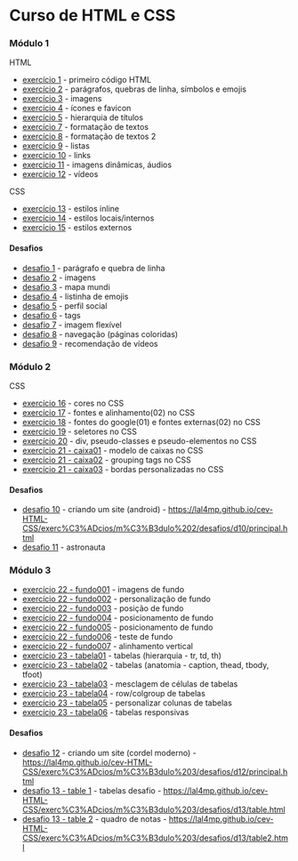 # Curso de HTML e CSS

### Módulo 1
HTML
+ [exercício 1](https://github.com/lal4mp/cev-HTML-CSS/tree/main/exerc%C3%ADcios/m%C3%B3dulo%201/ex001) - primeiro código HTML 
+ [exercício 2](https://github.com/lal4mp/cev-HTML-CSS/tree/main/exerc%C3%ADcios/m%C3%B3dulo%201/ex002) - parágrafos, quebras de linha, símbolos e emojis
+ [exercício 3](https://github.com/lal4mp/cev-HTML-CSS/tree/main/exerc%C3%ADcios/m%C3%B3dulo%201/ex003) - imagens 
+ [exercício 4](https://github.com/lal4mp/cev-HTML-CSS/tree/main/exerc%C3%ADcios/m%C3%B3dulo%201/ex004) - ícones e favicon
+ [exercício 5](https://github.com/lal4mp/cev-HTML-CSS/tree/main/exerc%C3%ADcios/m%C3%B3dulo%201/ex005) - hierarquia de títulos
+ [exercício 7](https://github.com/lal4mp/cev-HTML-CSS/tree/main/exerc%C3%ADcios/m%C3%B3dulo%201/ex007) - formatação de textos
+ [exercício 8](https://github.com/lal4mp/cev-HTML-CSS/tree/main/exerc%C3%ADcios/m%C3%B3dulo%201/ex008) - formatação de textos 2
+ [exercício 9](https://github.com/lal4mp/cev-HTML-CSS/tree/main/exerc%C3%ADcios/m%C3%B3dulo%201/ex009) - listas
+ [exercício 10](https://github.com/lal4mp/cev-HTML-CSS/tree/main/exerc%C3%ADcios/m%C3%B3dulo%201/ex010) - links
+ [exercício 11](https://github.com/lal4mp/cev-HTML-CSS/tree/main/exerc%C3%ADcios/m%C3%B3dulo%201/ex011) - imagens dinâmicas, áudios
+ [exercício 12](https://github.com/lal4mp/cev-HTML-CSS/tree/main/exerc%C3%ADcios/m%C3%B3dulo%201/ex012) - vídeos

CSS
+ [exercício 13](https://github.com/lal4mp/cev-HTML-CSS/tree/main/exerc%C3%ADcios/m%C3%B3dulo%201/ex013) - estilos inline
+ [exercício 14](https://github.com/lal4mp/cev-HTML-CSS/tree/main/exerc%C3%ADcios/m%C3%B3dulo%201/ex014) - estilos locais/internos
+ [exercício 15](https://github.com/lal4mp/cev-HTML-CSS/tree/main/exerc%C3%ADcios/m%C3%B3dulo%201/ex015) - estilos externos

#### Desafios
+ [desafio 1](https://github.com/lal4mp/cev-HTML-CSS/tree/main/exerc%C3%ADcios/m%C3%B3dulo%201/desafios/d01) - parágrafo e quebra de linha
+ [desafio 2](https://github.com/lal4mp/cev-HTML-CSS/tree/main/exerc%C3%ADcios/m%C3%B3dulo%201/desafios/d02) - imagens
+ [desafio 3](https://github.com/lal4mp/cev-HTML-CSS/tree/main/exerc%C3%ADcios/m%C3%B3dulo%201/desafios/d03) - mapa mundi
+ [desafio 4](https://github.com/lal4mp/cev-HTML-CSS/tree/main/exerc%C3%ADcios/m%C3%B3dulo%201/desafios/d04) - listinha de emojis
+ [desafio 5](https://github.com/lal4mp/cev-HTML-CSS/tree/main/exerc%C3%ADcios/m%C3%B3dulo%201/desafios/d05) - perfil social
+ [desafio 6](https://github.com/lal4mp/cev-HTML-CSS/tree/main/exerc%C3%ADcios/m%C3%B3dulo%201/desafios/d06) - tags
+ [desafio 7](https://github.com/lal4mp/cev-HTML-CSS/tree/main/exerc%C3%ADcios/m%C3%B3dulo%201/desafios/d07) - imagem flexível
+ [desafio 8](https://github.com/lal4mp/cev-HTML-CSS/tree/main/exerc%C3%ADcios/m%C3%B3dulo%201/desafios/d08) - navegação (páginas coloridas)
+ [desafio 9](https://github.com/lal4mp/cev-HTML-CSS/tree/main/exerc%C3%ADcios/m%C3%B3dulo%201/desafios/d09) - recomendação de vídeos

### Módulo 2
CSS
+ [exercício 16](https://github.com/lal4mp/cev-HTML-CSS/tree/main/exerc%C3%ADcios/m%C3%B3dulo%202/ex016) - cores no CSS
+ [exercício 17](https://github.com/lal4mp/cev-HTML-CSS/tree/main/exerc%C3%ADcios/m%C3%B3dulo%202/ex017) - fontes e alinhamento(02) no CSS
+ [exercício 18](https://github.com/lal4mp/cev-HTML-CSS/tree/main/exerc%C3%ADcios/m%C3%B3dulo%202/ex018) - fontes do google(01) e fontes externas(02) no CSS
+ [exercício 19](https://github.com/lal4mp/cev-HTML-CSS/tree/main/exerc%C3%ADcios/m%C3%B3dulo%202/ex019) - seletores no CSS
+ [exercício 20](https://github.com/lal4mp/cev-HTML-CSS/tree/main/exerc%C3%ADcios/m%C3%B3dulo%202/ex020) - div, pseudo-classes e pseudo-elementos no CSS
+ [exercício 21 - caixa01](https://github.com/lal4mp/cev-HTML-CSS/blob/main/exerc%C3%ADcios/m%C3%B3dulo%202/ex021/caixa01.html) - modelo de caixas no CSS
+ [exercício 21 - caixa02](https://github.com/lal4mp/cev-HTML-CSS/blob/main/exerc%C3%ADcios/m%C3%B3dulo%202/ex021/caixa02.html) - grouping tags no CSS
+ [exercício 21 - caixa03](https://github.com/lal4mp/cev-HTML-CSS/blob/main/exerc%C3%ADcios/m%C3%B3dulo%202/ex021/caixa03.html) - bordas personalizadas no CSS

#### Desafios
+ [desafio 10](https://github.com/lal4mp/cev-HTML-CSS/tree/main/exerc%C3%ADcios/m%C3%B3dulo%202/desafios/d10) - criando um site (android) - https://lal4mp.github.io/cev-HTML-CSS/exerc%C3%ADcios/m%C3%B3dulo%202/desafios/d10/principal.html
+ [desafio 11](https://github.com/lal4mp/cev-HTML-CSS/tree/main/exerc%C3%ADcios/m%C3%B3dulo%202/desafios/d11) - astronauta 


### Módulo 3
+ [exercício 22 - fundo001](https://github.com/lal4mp/cev-HTML-CSS/tree/main/exerc%C3%ADcios/m%C3%B3dulo%203/ex022/fundo001.html) - imagens de fundo
+ [exercício 22 - fundo002](https://github.com/lal4mp/cev-HTML-CSS/tree/main/exerc%C3%ADcios/m%C3%B3dulo%203/ex022/fundo001.html) - personalização de fundo
+ [exercício 22 - fundo003](https://github.com/lal4mp/cev-HTML-CSS/tree/main/exerc%C3%ADcios/m%C3%B3dulo%203/ex022/fundo001.html) - posição de fundo
+ [exercício 22 - fundo004](https://github.com/lal4mp/cev-HTML-CSS/tree/main/exerc%C3%ADcios/m%C3%B3dulo%203/ex022/fundo004.html) - posicionamento de fundo
+ [exercício 22 - fundo005](https://github.com/lal4mp/cev-HTML-CSS/tree/main/exerc%C3%ADcios/m%C3%B3dulo%203/ex022/fundo005.html) - posicionamento de fundo
+ [exercício 22 - fundo006](https://github.com/lal4mp/cev-HTML-CSS/tree/main/exerc%C3%ADcios/m%C3%B3dulo%203/ex022/fundo005.html) - teste de fundo
+ [exercício 22 - fundo007](https://github.com/lal4mp/cev-HTML-CSS/tree/main/exerc%C3%ADcios/m%C3%B3dulo%203/ex022/fundo005.html) - alinhamento vertical
+ [exercício 23 - tabela01](https://github.com/lal4mp/cev-HTML-CSS/tree/main/exerc%C3%ADcios/m%C3%B3dulo%203/ex023/tabela01.html) - tabelas (hierarquia - tr, td, th)
+ [exercício 23 - tabela02](https://github.com/lal4mp/cev-HTML-CSS/tree/main/exerc%C3%ADcios/m%C3%B3dulo%203/ex023/tabela02.html) - tabelas (anatomia - caption, thead, tbody, tfoot)
+ [exercício 23 - tabela03](https://github.com/lal4mp/cev-HTML-CSS/tree/main/exerc%C3%ADcios/m%C3%B3dulo%203/ex023/tabela03.html) - mesclagem de células de tabelas
+ [exercício 23 - tabela04](https://github.com/lal4mp/cev-HTML-CSS/tree/main/exerc%C3%ADcios/m%C3%B3dulo%203/ex023/tabela04.html) - row/colgroup de tabelas
+ [exercício 23 - tabela05](https://github.com/lal4mp/cev-HTML-CSS/tree/main/exerc%C3%ADcios/m%C3%B3dulo%203/ex023/tabela05.html) - personalizar colunas de tabelas
+ [exercício 23 - tabela06](https://github.com/lal4mp/cev-HTML-CSS/tree/main/exerc%C3%ADcios/m%C3%B3dulo%203/ex023/tabela06.html) - tabelas responsivas

#### Desafios
+ [desafio 12](https://github.com/lal4mp/cev-HTML-CSS/tree/main/exerc%C3%ADcios/m%C3%B3dulo%203/desafios/d12) - criando um site (cordel moderno) - https://lal4mp.github.io/cev-HTML-CSS/exerc%C3%ADcios/m%C3%B3dulo%203/desafios/d12/principal.html
+ [desafio 13 - table 1](https://github.com/lal4mp/cev-HTML-CSS/tree/main/exerc%C3%ADcios/m%C3%B3dulo%203/desafios/d13/table.html) - tabelas desafio - https://lal4mp.github.io/cev-HTML-CSS/exerc%C3%ADcios/m%C3%B3dulo%203/desafios/d13/table.html
+ [desafio 13 - table 2](https://github.com/lal4mp/cev-HTML-CSS/tree/main/exerc%C3%ADcios/m%C3%B3dulo%203/desafios/d13/table2.html) - quadro de notas - https://lal4mp.github.io/cev-HTML-CSS/exerc%C3%ADcios/m%C3%B3dulo%203/desafios/d13/table2.html
